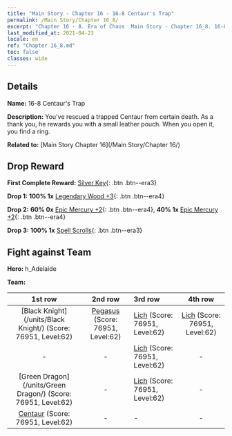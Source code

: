 ```yaml
---
title: "Main Story - Chapter 16 - 16-8 Centaur's Trap"
permalink: /Main Story/Chapter 16_8/
excerpt: "Chapter 16 - 8. Era of Chaos  Main Story - Chapter 16_8. 16-8 Centaur's Trap"
last_modified_at: 2021-04-23
locale: en
ref: "Chapter 16_8.md"
toc: false
classes: wide
---
```


## Details

 **Name:** 16-8 Centaur's Trap

 **Description:** You've rescued a trapped Centaur from certain death. As a thank you, he rewards you with a small leather pouch. When you open it, you find a ring.

 **Related to:** [Main Story Chapter 16](/Main Story/Chapter 16/)

## Drop Reward

 **First Complete Reward:** [Silver Key](/Items/con_693/){: .btn .btn--era3}

 **Drop 1:** **100% 1x** [Legendary Wood +3](/Items/mat_55/){: .btn .btn--era4}

 **Drop 2:** **60% 0x** [Epic Mercury +2](/Items/mat_49/){: .btn .btn--era4}, **40% 1x** [Epic Mercury +2](/Items/mat_49/){: .btn .btn--era4}

 **Drop 3:** **100% 1x** [Spell Scrolls](/Items/con_694/){: .btn .btn--era3}


## Fight against Team
 **Hero:** h_Adelaide

 **Team:**


  | 1st row | 2nd row | 3rd row | 4th row |
  |:----:|:----:|:----|:----:|
  | [Black Knight](/units/Black Knight/) (Score: 76951, Level:62)  | [Pegasus](/units/Pegasus/) (Score: 76951, Level:62)  | [Lich](/units/Lich/) (Score: 76951, Level:62)  | [Lich](/units/Lich/) (Score: 76951, Level:62)  |
  | - | - | [Lich](/units/Lich/) (Score: 76951, Level:62)  | - |
  | [Green Dragon](/units/Green Dragon/) (Score: 76951, Level:62)  | - | [Lich](/units/Lich/) (Score: 76951, Level:62)  | - |
  | [Centaur](/units/Centaur/) (Score: 76951, Level:62)  | - | - | - |


